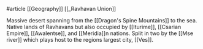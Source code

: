 #article 
[[Geography]]
[[_Ravhavan Union]]

Massive desert spanning from the [[Dragon's Spine Mountains]] to the sea. Native lands of Ravhavans but also occupied by [[Iturime]], [[Csarian Empire]], [[Awalentse]], and [[Meridia]]n nations. Split in two by the [[Mse river]] which plays host to the regions largest city, [[Ves]]. 